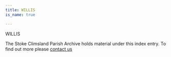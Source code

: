 ```yaml
---
title: WILLIS
is_name: true

---
```


WILLIS


The Stoke Climsland Parish Archive holds material under this index entry. To find out more please [contact us](/contact/)
